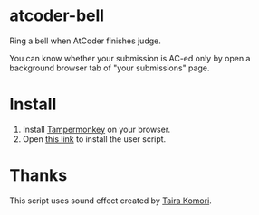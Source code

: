 # atcoder-bell

Ring a bell when AtCoder finishes judge.

You can know whether your submission is AC-ed only by open a background browser tab of "your submissions" page.

# Install

1. Install [Tampermonkey](https://tampermonkey.net/) on your browser.
2. Open [this link](https://raw.githubusercontent.com/yoshrc/atcoder-bell/master/atcoder-bell.user.js) to install the user script.

# Thanks

This script uses sound effect created by [Taira Komori](http://taira-komori.jpn.org/freesound.html).
